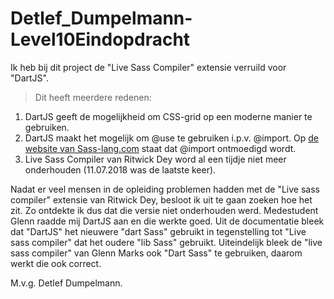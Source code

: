 # Detlef_Dumpelmann-Level10Eindopdracht

Ik heb bij dit project de "Live Sass Compiler" extensie verruild voor "DartJS".

>Dit heeft meerdere redenen: 

1. DartJS geeft de mogelijkheid om CSS-grid op een moderne manier te gebruiken.
2. DartJS maakt het mogelijk om @use te gebruiken i.p.v. @import. Op [de website van Sass-lang.com](https://sass-lang.com/documentation/at-rules/import#importing-css) staat dat @import ontmoedigd wordt.
3. Live Sass Compiler van Ritwick Dey word al een tijdje niet meer onderhouden (11.07.2018 was de laatste keer).

Nadat er veel mensen in de opleiding problemen hadden met de "Live sass compiler" extensie van Ritwick Dey, besloot ik uit te gaan zoeken hoe het zit.
Zo ontdekte ik dus dat die versie niet onderhouden werd. Medestudent Glenn raadde mij DartJS aan en die werkte goed.
Uit de documentatie bleek dat "DartJS" het nieuwere "dart Sass" gebruikt in tegenstelling tot "Live sass compiler" dat het oudere "lib Sass" gebruikt.
Uiteindelijk bleek de "live sass compiler" van Glenn Marks ook "Dart Sass" te gebruiken, daarom werkt die ook correct.

M.v.g. Detlef Dumpelmann.

